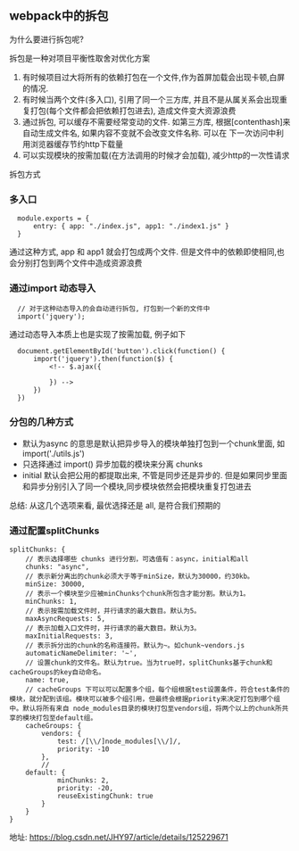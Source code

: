 ## webpack中的拆包

为什么要进行拆包呢?

拆包是一种对项目平衡性取舍对优化方案

1. 有时候项目过大将所有的依赖打包在一个文件,作为首屏加载会出现卡顿,白屏的情况.  
2. 有时候当两个文件(多入口), 引用了同一个三方库, 并且不是从属关系会出现重复打包(每个文件都会把依赖打包进去), 造成文件变大资源浪费
3. 通过拆包, 可以缓存不需要经常变动的文件. 如第三方库, 根据[contenthash]来自动生成文件名, 如果内容不变就不会改变文件名称.  可以在
下一次访问中利用浏览器缓存节约http下载量
4. 可以实现模块的按需加载(在方法调用的时候才会加载), 减少http的一次性请求

拆包方式

### 多入口

```
  module.exports = {
      entry: { app: "./index.js", app1: "./index1.js" }
  }
```

通过这种方式, app 和 app1 就会打包成两个文件. 但是文件中的依赖即使相同,也会分别打包到两个文件中造成资源浪费

### 通过import 动态导入

```
  // 对于这种动态导入的会自动进行拆包, 打包到一个新的文件中
  import('jquery');
```

通过动态导入本质上也是实现了按需加载, 例子如下

```
  document.getElementById('button').click(function() {
      import('jquery').then(function($) {
          <!-- $.ajax({

          }) -->
      })
  })
```

### 分包的几种方式

*  默认为async 的意思是默认把异步导入的模块单独打包到一个chunk里面, 如 import('./utils.js')
*  只选择通过 import() 异步加载的模块来分离 chunks
*  initial 默认会把公用的都提取出来, 不管是同步还是异步的. 但是如果同步里面和异步分别引入了同一个模块,同步模块依然会把模块重复打包进去

总结: 从这几个选项来看, 最优选择还是 all, 是符合我们预期的

### 通过配置splitChunks

```
splitChunks: {
    // 表示选择哪些 chunks 进行分割，可选值有：async，initial和all
    chunks: "async",
    // 表示新分离出的chunk必须大于等于minSize，默认为30000，约30kb。
    minSize: 30000,
    // 表示一个模块至少应被minChunks个chunk所包含才能分割。默认为1。
    minChunks: 1,
    // 表示按需加载文件时，并行请求的最大数目。默认为5。
    maxAsyncRequests: 5,
    // 表示加载入口文件时，并行请求的最大数目。默认为3。
    maxInitialRequests: 3,
    // 表示拆分出的chunk的名称连接符。默认为~。如chunk~vendors.js
    automaticNameDelimiter: '~',
    // 设置chunk的文件名。默认为true。当为true时，splitChunks基于chunk和cacheGroups的key自动命名。
    name: true,
    // cacheGroups 下可以可以配置多个组，每个组根据test设置条件，符合test条件的模块，就分配到该组。模块可以被多个组引用，但最终会根据priority来决定打包到哪个组中。默认将所有来自 node_modules目录的模块打包至vendors组，将两个以上的chunk所共享的模块打包至default组。
    cacheGroups: {
        vendors: {
            test: /[\\/]node_modules[\\/]/,
            priority: -10
        },
        // 
    default: {
            minChunks: 2,
            priority: -20,
            reuseExistingChunk: true
        }
    }
}
``` 



地址: 
https://blog.csdn.net/JHY97/article/details/125229671